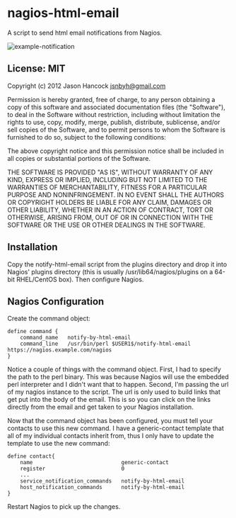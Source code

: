 nagios-html-email
=================

A script to send html email notifications from Nagios.

![example-notification](https://github.com/jasonhancock/nagios-html-email/raw/master/example-images/example-notification.png)

License: MIT
------------
Copyright (c) 2012 Jason Hancock <jsnbyh@gmail.com>

Permission is hereby granted, free of charge, to any person obtaining a copy
of this software and associated documentation files (the "Software"), to deal
in the Software without restriction, including without limitation the rights
to use, copy, modify, merge, publish, distribute, sublicense, and/or sell
copies of the Software, and to permit persons to whom the Software is furnished
to do so, subject to the following conditions:

The above copyright notice and this permission notice shall be included in all
copies or substantial portions of the Software.

THE SOFTWARE IS PROVIDED "AS IS", WITHOUT WARRANTY OF ANY KIND, EXPRESS OR
IMPLIED, INCLUDING BUT NOT LIMITED TO THE WARRANTIES OF MERCHANTABILITY,
FITNESS FOR A PARTICULAR PURPOSE AND NONINFRINGEMENT. IN NO EVENT SHALL THE
AUTHORS OR COPYRIGHT HOLDERS BE LIABLE FOR ANY CLAIM, DAMAGES OR OTHER
LIABILITY, WHETHER IN AN ACTION OF CONTRACT, TORT OR OTHERWISE, ARISING FROM,
OUT OF OR IN CONNECTION WITH THE SOFTWARE OR THE USE OR OTHER DEALINGS IN
THE SOFTWARE.

Installation
------------

Copy the notify-html-email script from the plugins directory and drop it into 
Nagios' plugins directory (this is usually /usr/lib64/nagios/plugins on a 
64-bit RHEL/CentOS box). Then configure Nagios.

Nagios Configuration
--------------------

Create the command object:

```
define command {
    command_name   notify-by-html-email
    command_line   /usr/bin/perl $USER1$/notify-html-email https://nagios.example.com/nagios
}

```

Notice a couple of things with the command object. First, I had to specify the
path to the perl binary. This was because Nagios will use the embedded perl
interpreter and I didn't want that to happen. Second, I'm passing the url
of my nagios instance to the script. The url is only used to build links
that get put into the body of the email. This is so you can click on the
links directly from the email and get taken to your Nagios installation.

Now that the command object has been configured, you must tell your contacts to
use this new command. I have a generic-contact template that all of my individual
contacts inherit from, thus I only have to update the template to use the new
command:

```
define contact{
    name                            generic-contact 
    register                        0
    ...
    service_notification_commands   notify-by-html-email
    host_notification_commands      notify-by-html-email
}

```

Restart Nagios to pick up the changes.
